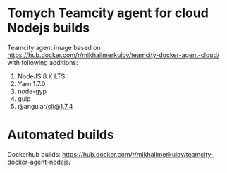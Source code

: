 # Tomych Teamcity agent for cloud Nodejs builds

Teamcity agent image based on https://hub.docker.com/r/mikhailmerkulov/teamcity-docker-agent-cloud/ with following additions:

1. NodeJS 8.X LTS
2. Yarn  1.7.0
3. node-gyp 
4. gulp 
5. @angular/cli@1.7.4

# Automated builds

Dockerhub builds: https://hub.docker.com/r/mikhailmerkulov/teamcity-docker-agent-nodejs/
